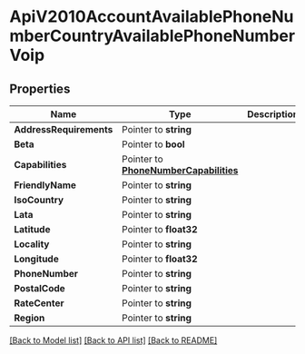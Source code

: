 # ApiV2010AccountAvailablePhoneNumberCountryAvailablePhoneNumberVoip

## Properties

Name | Type | Description | Notes
------------ | ------------- | ------------- | -------------
**AddressRequirements** | Pointer to **string** |  |
**Beta** | Pointer to **bool** |  |
**Capabilities** | Pointer to [**PhoneNumberCapabilities**](phone_number_capabilities.md) |  |
**FriendlyName** | Pointer to **string** |  |
**IsoCountry** | Pointer to **string** |  |
**Lata** | Pointer to **string** |  |
**Latitude** | Pointer to **float32** |  |
**Locality** | Pointer to **string** |  |
**Longitude** | Pointer to **float32** |  |
**PhoneNumber** | Pointer to **string** |  |
**PostalCode** | Pointer to **string** |  |
**RateCenter** | Pointer to **string** |  |
**Region** | Pointer to **string** |  |

[[Back to Model list]](../README.md#documentation-for-models) [[Back to API list]](../README.md#documentation-for-api-endpoints) [[Back to README]](../README.md)


